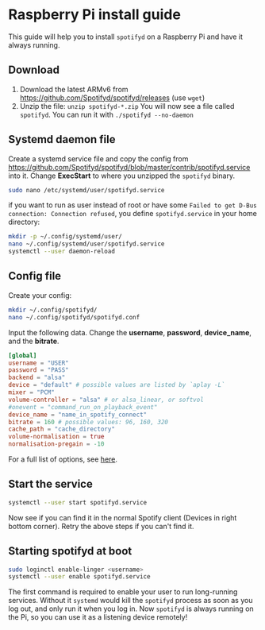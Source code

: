 # Raspberry Pi install guide

This guide will help you to install `spotifyd` on a Raspberry Pi and have it always running.

## Download

1. Download the latest ARMv6 from https://github.com/Spotifyd/spotifyd/releases (use `wget`)
2. Unzip the file: `unzip spotifyd-*.zip`
You will now see a file called `spotifyd`. You can run it with `./spotifyd --no-daemon`

## Systemd daemon file

Create a systemd service file and copy the config from https://github.com/Spotifyd/spotifyd/blob/master/contrib/spotifyd.service into it. Change **ExecStart** to where you unzipped the `spotifyd` binary.

```bash
sudo nano /etc/systemd/user/spotifyd.service
```

if you want to run as user instead of root or have some `Failed to get D-Bus connection: Connection refused`, you define `spotifyd.service` in your home directory:

```bash
mkdir -p ~/.config/systemd/user/
nano ~/.config/systemd/user/spotifyd.service
systemctl --user daemon-reload
```

## Config file

Create your config:

```bash
mkdir ~/.config/spotifyd/
nano ~/.config/spotifyd/spotifyd.conf
```

Input the following data. Change the **username**, **password**, **device_name**, and the **bitrate**.

```toml
[global]
username = "USER"
password = "PASS"
backend = "alsa"
device = "default" # possible values are listed by `aplay -L`
mixer = "PCM"
volume-controller = "alsa" # or alsa_linear, or softvol
#onevent = "command_run_on_playback_event"
device_name = "name_in_spotify_connect"
bitrate = 160 # possible values: 96, 160, 320
cache_path = "cache_directory"
volume-normalisation = true
normalisation-pregain = -10
```

For a full list of options, see [here](../config/File.md).

## Start the service

```bash
systemctl --user start spotifyd.service
```

Now see if you can find it in the normal Spotify client (Devices in right bottom corner). Retry the above steps if you can't find it.

## Starting spotifyd at boot

```bash
sudo loginctl enable-linger <username>
systemctl --user enable spotifyd.service
```

The first command is required to enable your user to run long-running services. Without it `systemd` would kill the `spotifyd` process as soon as you log out, and only run it when you log in.
Now `spotifyd` is always running on the Pi, so you can use it as a listening device remotely!
